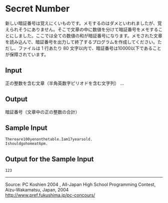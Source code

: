 # Secret Number

新しい暗証番号は覚えにくいものです。メモするのはダメといわれましたが、覚えられそうにありません。そこで文章の中に数値を分けて暗証番号をメモすることにしました。ここでは全ての数値の和が暗証番号になります。メモされた文章を読み込んで、暗証番号を出力して終了するプログラムを作成してください。ただし、ファイルは 1 行あたり 80 文字以内で、暗証番号は10000以下であることが保障されています。

## Input

正の整数を含む文章（半角英数字ピリオドを含む文字列） ...

## Output

暗証番号（文章中の正の整数の合計）

## Sample Input

    Thereare100yenonthetable.Iam17yearsold.
    Ishouldgohomeat6pm.

## Output for the Sample Input

    123

* * *

Source: PC Koshien 2004 , All-Japan High School Programming Contest, Aizu-Wakamatsu, Japan, 2004   
<http://www.pref.fukushima.jp/pc-concours/>